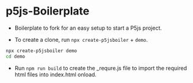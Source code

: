 # p5js-Boilerplate

-   Boilerplate to fork for an easy setup to start a P5js project.

-   To create a clone, run `npx create-p5jsboiler` + `demo`.

```sh
npx create-p5jsboiler demo
cd demo
```

-   Run `npm run build` to create the _requre.js file to import the required html files into index.html onload.